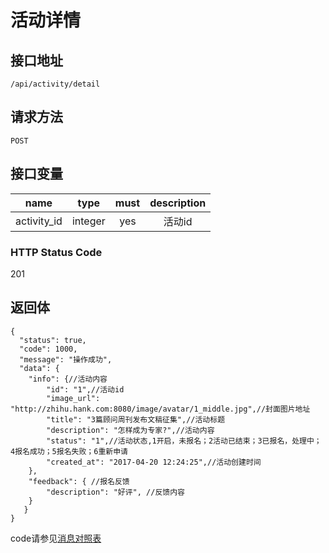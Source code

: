 # 活动详情

## 接口地址

`/api/activity/detail`

## 请求方法

```POST ```

## 接口变量

| name     | type     | must     | description |
|----------|:--------:|:--------:|:--------:|
| activity_id  | integer   | yes      | 活动id   |

### HTTP Status Code

201

## 返回体

```json5
{
  "status": true,
  "code": 1000,
  "message": "操作成功",
  "data": {
    "info": {//活动内容
        "id": "1",//活动id
        "image_url": "http://zhihu.hank.com:8080/image/avatar/1_middle.jpg",//封面图片地址
        "title": "3篇顾问周刊发布文稿征集",//活动标题
        "description": "怎样成为专家?",//活动内容
        "status": "1",//活动状态,1开启，未报名；2活动已结束；3已报名，处理中；4报名成功；5报名失败；6重新申请
        "created_at": "2017-04-20 12:24:25",//活动创建时间
    },
    "feedback": { //报名反馈
        "description": "好评", //反馈内容
    }
   }
}
``` 

code请参见[消息对照表](消息对照表.md)
